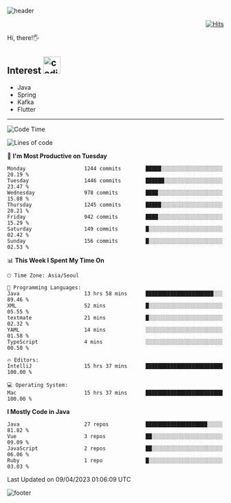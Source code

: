 ![header](https://capsule-render.vercel.app/api?type=soft&color=gradient&text=%20%20Jeff%20%20&fontAlign=30&fontSize=30&textBg=true&desc=Backend%20Developer&descAlign=60&descAlignY=50&&descSize=30)

<div align=right>
  
[![Hits](https://hits.seeyoufarm.com/api/count/incr/badge.svg?url=https%3A%2F%2Fgithub.com%2Fjeff-seyong)](https://hits.seeyoufarm.com)

</div>


Hi, there!🖐

## Interest <img src="https://media.giphy.com/media/bx3Cvt88j7PtM4SOaS/giphy.gif" alt="coding" width="40px" />

- Java
- Spring
- Kafka
- Flutter

---

<!--START_SECTION:waka-->
![Code Time](http://img.shields.io/badge/Code%20Time-409%20hrs%202%20mins-blue)

![Lines of code](https://img.shields.io/badge/From%20Hello%20World%20I%27ve%20Written-663.1%20thousand%20lines%20of%20code-blue)

📅 **I'm Most Productive on Tuesday** 

```text
Monday                   1244 commits        █████░░░░░░░░░░░░░░░░░░░░   20.19 % 
Tuesday                  1446 commits        ██████░░░░░░░░░░░░░░░░░░░   23.47 % 
Wednesday                978 commits         ████░░░░░░░░░░░░░░░░░░░░░   15.88 % 
Thursday                 1245 commits        █████░░░░░░░░░░░░░░░░░░░░   20.21 % 
Friday                   942 commits         ████░░░░░░░░░░░░░░░░░░░░░   15.29 % 
Saturday                 149 commits         █░░░░░░░░░░░░░░░░░░░░░░░░   02.42 % 
Sunday                   156 commits         █░░░░░░░░░░░░░░░░░░░░░░░░   02.53 % 
```


📊 **This Week I Spent My Time On** 

```text
🕑︎ Time Zone: Asia/Seoul

💬 Programming Languages: 
Java                     13 hrs 58 mins      ██████████████████████░░░   89.46 % 
XML                      52 mins             █░░░░░░░░░░░░░░░░░░░░░░░░   05.55 % 
textmate                 21 mins             █░░░░░░░░░░░░░░░░░░░░░░░░   02.32 % 
YAML                     14 mins             ░░░░░░░░░░░░░░░░░░░░░░░░░   01.58 % 
TypeScript               4 mins              ░░░░░░░░░░░░░░░░░░░░░░░░░   00.50 % 

🔥 Editors: 
IntelliJ                 15 hrs 37 mins      █████████████████████████   100.00 % 

💻 Operating System: 
Mac                      15 hrs 37 mins      █████████████████████████   100.00 % 
```

**I Mostly Code in Java** 

```text
Java                     27 repos            ████████████████████░░░░░   81.82 % 
Vue                      3 repos             ██░░░░░░░░░░░░░░░░░░░░░░░   09.09 % 
JavaScript               2 repos             ██░░░░░░░░░░░░░░░░░░░░░░░   06.06 % 
Ruby                     1 repo              █░░░░░░░░░░░░░░░░░░░░░░░░   03.03 % 
```




 Last Updated on 09/04/2023 01:06:09 UTC
<!--END_SECTION:waka-->

<!--

<div align=center>
  
[![Gmail Badge](https://img.shields.io/badge/Gmail-d14836?style=flat&logo=Gmail&logoColor=white&link=mailto:sedragon.kim@gmail.com)](mailto:sedragon.kim@gmail.com) 

</div>

-->


![footer](https://capsule-render.vercel.app/api?type=waving&color=gradient&height=300&section=footer&animation=twinkling&reversal=true)
